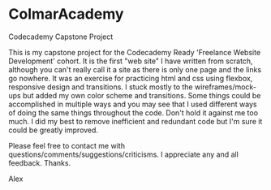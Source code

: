 # ColmarAcademy
Codecademy Capstone Project

This is my capstone project for the Codecademy Ready 'Freelance Website Development' cohort.  It is the first "web site" I have written from scratch, although you can't really call it a site as there is only one page and the links go nowhere.  It was an exercise for practicing html and css using flexbox, responsive design and transitions.  I stuck mostly to the wireframes/mock-ups but added my own color scheme and transitions.  Some things could be accomplished in multiple ways and you may see that I used different ways of doing the same things throughout the code.  Don't hold it against me too much.  I did my best to remove inefficient and redundant code but I'm sure it could be greatly improved.

Please feel free to contact me with questions/comments/suggestions/criticisms.  I appreciate any and all feedback.  Thanks.

Alex
